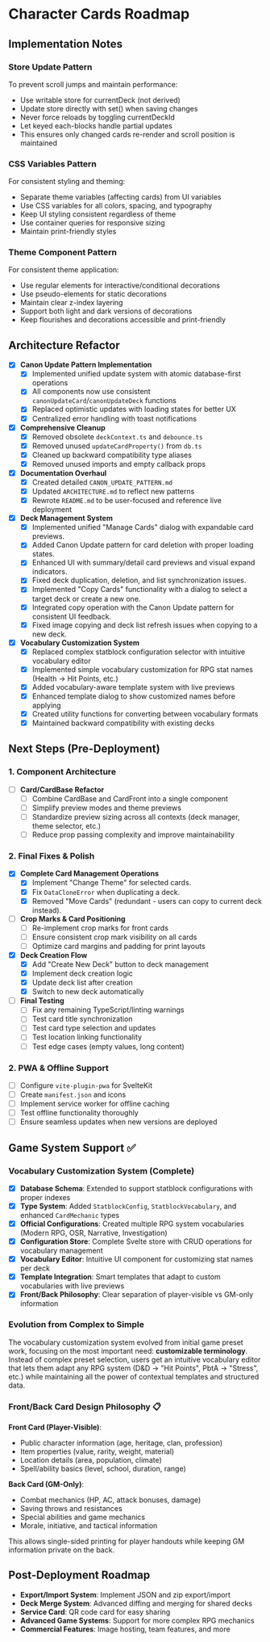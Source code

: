# Character Cards Roadmap

## Implementation Notes

### Store Update Pattern
To prevent scroll jumps and maintain performance:
- Use writable store for currentDeck (not derived)
- Update store directly with set() when saving changes
- Never force reloads by toggling currentDeckId
- Let keyed each-blocks handle partial updates
- This ensures only changed cards re-render and scroll position is maintained

### CSS Variables Pattern
For consistent styling and theming:
- Separate theme variables (affecting cards) from UI variables
- Use CSS variables for all colors, spacing, and typography
- Keep UI styling consistent regardless of theme
- Use container queries for responsive sizing
- Maintain print-friendly styles

### Theme Component Pattern
For consistent theme application:
- Use regular elements for interactive/conditional decorations
- Use pseudo-elements for static decorations
- Maintain clear z-index layering
- Support both light and dark versions of decorations
- Keep flourishes and decorations accessible and print-friendly

## Architecture Refactor

- [x] **Canon Update Pattern Implementation**
  - [x] Implemented unified update system with atomic database-first operations
  - [x] All components now use consistent `canonUpdateCard`/`canonUpdateDeck` functions
  - [x] Replaced optimistic updates with loading states for better UX
  - [x] Centralized error handling with toast notifications
- [x] **Comprehensive Cleanup**
  - [x] Removed obsolete `deckContext.ts` and `debounce.ts`
  - [x] Removed unused `updateCardProperty()` from `db.ts`
  - [x] Cleaned up backward compatibility type aliases
  - [x] Removed unused imports and empty callback props
- [x] **Documentation Overhaul**
  - [x] Created detailed `CANON_UPDATE_PATTERN.md`
  - [x] Updated `ARCHITECTURE.md` to reflect new patterns
  - [x] Rewrote `README.md` to be user-focused and reference live deployment
- [x] **Deck Management System**
  - [x] Implemented unified "Manage Cards" dialog with expandable card previews.
  - [x] Added Canon Update pattern for card deletion with proper loading states.
  - [x] Enhanced UI with summary/detail card previews and visual expand indicators.
  - [x] Fixed deck duplication, deletion, and list synchronization issues.
  - [x] Implemented "Copy Cards" functionality with a dialog to select a target deck or create a new one.
  - [x] Integrated copy operation with the Canon Update pattern for consistent UI feedback.
  - [x] Fixed image copying and deck list refresh issues when copying to a new deck.
- [x] **Vocabulary Customization System**
  - [x] Replaced complex statblock configuration selector with intuitive vocabulary editor
  - [x] Implemented simple vocabulary customization for RPG stat names (Health → Hit Points, etc.)
  - [x] Added vocabulary-aware template system with live previews
  - [x] Enhanced template dialog to show customized names before applying
  - [x] Created utility functions for converting between vocabulary formats
  - [x] Maintained backward compatibility with existing decks

## Next Steps (Pre-Deployment)

### 1. Component Architecture

- [ ] **Card/CardBase Refactor**
  - [ ] Combine CardBase and CardFront into a single component
  - [ ] Simplify preview modes and theme previews
  - [ ] Standardize preview sizing across all contexts (deck manager, theme selector, etc.)
  - [ ] Reduce prop passing complexity and improve maintainability

### 2. Final Fixes & Polish

- [x] **Complete Card Management Operations**
  - [x] Implement "Change Theme" for selected cards.
  - [x] Fix `DataCloneError` when duplicating a deck.
  - [x] Removed "Move Cards" (redundant - users can copy to current deck instead).

- [ ] **Crop Marks & Card Positioning**
  - [ ] Re-implement crop marks for front cards
  - [ ] Ensure consistent crop mark visibility on all cards
  - [ ] Optimize card margins and padding for print layouts
- [x] **Deck Creation Flow**
  - [x] Add "Create New Deck" button to deck management
  - [x] Implement deck creation logic
  - [x] Update deck list after creation
  - [x] Switch to new deck automatically
- [ ] **Final Testing**
  - [ ] Fix any remaining TypeScript/linting warnings
  - [ ] Test card title synchronization
  - [ ] Test card type selection and updates
  - [ ] Test location linking functionality
  - [ ] Test edge cases (empty values, long content)

### 2. PWA & Offline Support

- [ ] Configure `vite-plugin-pwa` for SvelteKit
- [ ] Create `manifest.json` and icons
- [ ] Implement service worker for offline caching
- [ ] Test offline functionality thoroughly
- [ ] Ensure seamless updates when new versions are deployed

## Game System Support ✅

### Vocabulary Customization System (Complete)
- [x] **Database Schema**: Extended to support statblock configurations with proper indexes
- [x] **Type System**: Added `StatblockConfig`, `StatblockVocabulary`, and enhanced `CardMechanic` types  
- [x] **Official Configurations**: Created multiple RPG system vocabularies (Modern RPG, OSR, Narrative, Investigation)
- [x] **Configuration Store**: Complete Svelte store with CRUD operations for vocabulary management
- [x] **Vocabulary Editor**: Intuitive UI component for customizing stat names per deck
- [x] **Template Integration**: Smart templates that adapt to custom vocabularies with live previews
- [x] **Front/Back Philosophy**: Clear separation of player-visible vs GM-only information

### Evolution from Complex to Simple
The vocabulary customization system evolved from initial game preset work, focusing on the most important need: 
**customizable terminology**. Instead of complex preset selection, users get an intuitive vocabulary editor 
that lets them adapt any RPG system (D&D → "Hit Points", PbtA → "Stress", etc.) while maintaining 
all the power of contextual templates and structured data.

### Front/Back Card Design Philosophy 📋

**Front Card (Player-Visible)**:
- Public character information (age, heritage, clan, profession)
- Item properties (value, rarity, weight, material) 
- Location details (area, population, climate)
- Spell/ability basics (level, school, duration, range)

**Back Card (GM-Only)**:
- Combat mechanics (HP, AC, attack bonuses, damage)
- Saving throws and resistances
- Special abilities and game mechanics
- Morale, initiative, and tactical information

This allows single-sided printing for player handouts while keeping GM information private on the back.

## Post-Deployment Roadmap

- **Export/Import System**: Implement JSON and zip export/import
- **Deck Merge System**: Advanced diffing and merging for shared decks
- **Service Card**: QR code card for easy sharing
- **Advanced Game Systems**: Support for more complex RPG mechanics
- **Commercial Features**: Image hosting, team features, and more

